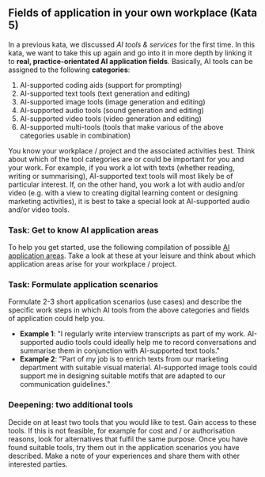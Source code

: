 ## Fields of application in your own workplace (Kata 5)

In a previous kata, we discussed *AI tools & services* for the first time. In this kata, we want to take this up again and go into it in more depth by linking it to **real, practice-orientated AI application fields**. Basically, AI tools can be assigned to the following **categories**:

1. AI-supported coding aids (support for prompting)
2. AI-supported text tools (text generation and editing)
3. AI-supported image tools (image generation and editing)
4. AI-supported audio tools (sound generation and editing)
5. AI-supported video tools (video generation and editing)
6. AI-supported multi-tools (tools that make various of the above categories usable in combination)

You know your workplace / project and the associated activities best. Think about which of the tool categories are or could be important for you and your work. For example, if you work a lot with texts (whether reading, writing or summarising), AI-supported text tools will most likely be of particular interest. If, on the other hand, you work a lot with audio and/or video (e.g. with a view to creating digital learning content or designing marketing activities), it is best to take a special look at AI-supported audio and/or video tools.

### Task: Get to know AI application areas

To help you get started, use the following compilation of possible [AI application areas](1-5-ai-application-areas.md). Take a look at these at your leisure and think about which application areas arise for your workplace / project.

### Task: Formulate application scenarios

Formulate 2-3 short application scenarios (use cases) and describe the specific work steps in which AI tools from the above categories and fields of application could help you.

- **Example 1**: "I regularly write interview transcripts as part of my work. AI-supported audio tools could ideally help me to record conversations and summarise them in conjunction with AI-supported text tools."
- **Example 2**: "Part of my job is to enrich texts from our marketing department with suitable visual material. AI-supported image tools could support me in designing suitable motifs that are adapted to our communication guidelines."

### Deepening: two additional tools
Decide on at least two tools that you would like to test. Gain access to these tools. If this is not feasible, for example for cost and / or authorisation reasons, look for alternatives that fulfil the same purpose. Once you have found suitable tools, try them out in the application scenarios you have described. Make a note of your experiences and share them with other interested parties.
